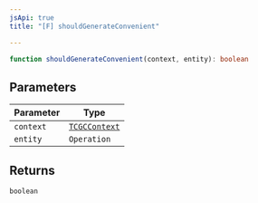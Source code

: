 ```yaml
---
jsApi: true
title: "[F] shouldGenerateConvenient"

---
```

```ts
function shouldGenerateConvenient(context, entity): boolean
```

## Parameters

| Parameter | Type |
| ------ | ------ |
| `context` | [`TCGCContext`](../interfaces/TCGCContext.md) |
| `entity` | `Operation` |

## Returns

`boolean`
